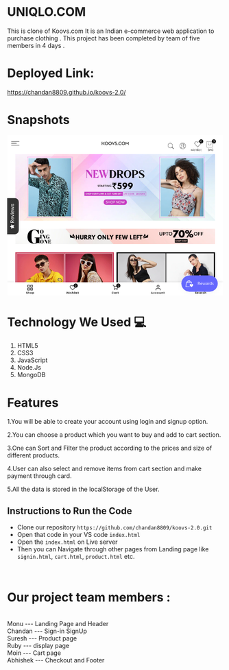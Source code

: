 # UNIQLO.COM

This is clone of Koovs.com It is an Indian e-commerce web application to purchase clothing . This project has been completed by team of five members in 4 days .

# Deployed Link:

https://chandan8809.github.io/koovs-2.0/
 
# Snapshots
![Screenshot (1305)](https://github.com/MdMoin788/ALL_IMAGES_PREFESSIONALLY/blob/main/PORTFOLIO_IMAGES/Koovs.png?raw=true)

# Technology We Used :computer: 
1. HTML5
2. CSS3
3. JavaScript
4. Node.Js
5. MongoDB

# Features
1.You will be able to create your account using login and signup option.

2.You can choose a product which you want to buy and add to cart section.

3.One can Sort and Filter the product according to the prices and size of different products.

4.User can also select and remove items from cart section and make payment through card.

5.All the data is stored in the localStorage of the User.

## Instructions to Run the Code 

- Clone our repository `https://github.com/chandan8809/koovs-2.0.git`
- Open that code in your VS code `index.html`
- Open the `index.html` on Live server
- Then you can Navigate through other pages from Landing page like `signin.html`, `cart.html`, `product.html` etc.
 <br>

 # Our project team members :
 <br>
Monu    --- Landing Page and Header
<br>
Chandan --- Sign-in SignUp
<br>
Suresh  --- Product page
<br>
Ruby    --- display page
<br>
Moin    --- Cart page
<br>
Abhishek --- Checkout and Footer
